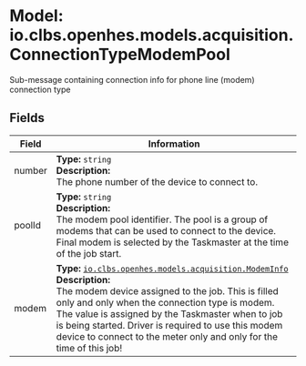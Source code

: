 # Model: io.clbs.openhes.models.acquisition.ConnectionTypeModemPool

Sub-message containing connection info for phone line (modem) connection type

## Fields

| Field | Information |
| --- | --- |
| number | <b>Type:</b> `string`<br><b>Description:</b><br>The phone number of the device to connect to. |
| poolId | <b>Type:</b> `string`<br><b>Description:</b><br>The modem pool identifier. The pool is a group of modems that can be used to connect to the device. Final modem is selected by the Taskmaster at the time of the job start. |
| modem | <b>Type:</b> [`io.clbs.openhes.models.acquisition.ModemInfo`](model-io-clbs-openhes-models-acquisition-modeminfo.md)<br><b>Description:</b><br>The modem device assigned to the job. This is filled only and only when the connection type is modem. The value is assigned by the Taskmaster when to job is being started. Driver is required to use this modem device to connect to the meter only and only for the time of this job! |


